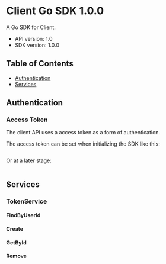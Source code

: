# Client Go SDK 1.0.0

A Go SDK for Client.

- API version: 1.0
- SDK version: 1.0.0

## Table of Contents

- [Authentication](#authentication)
- [Services](#services)

## Authentication

### Access Token

The client API uses a access token as a form of authentication.

The access token can be set when initializing the SDK like this:

```go

```

Or at a later stage:

```go

```

## Services

### TokenService

#### FindByUserId

#### Create

#### GetById

#### Remove

<!-- Generated by LIBLAB | https://liblab.com -->
